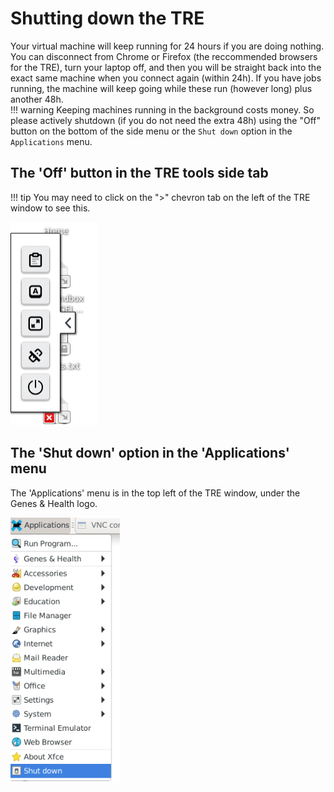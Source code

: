 # Shutting down the TRE

Your virtual machine will keep running for 24 hours if you are doing nothing. You can disconnect from Chrome or Firefox (the reccommended browsers for the TRE), turn your laptop off, and then you will be straight back into the exact same machine when you connect again (within 24h). If you have jobs running, the machine will keep going while these run (however long) plus another 48h.  
!!! warning
    Keeping machines running in the background costs money. So please actively shutdown (if you do not need the extra 48h) using the "Off" button on the bottom of the side menu or the `Shut down` option in the `Applications` menu.

## The 'Off' button in the TRE tools side tab

!!! tip
    You may need to click on the ">" chevron tab on the left of the TRE window to see this.

![The 'Off' button in the TRE tools side tab.  You may need to click on the ">" chevron tab on the left of the TRE window to see this](../images/getting-started-as-a-new-user/the-off-button.png)

## The 'Shut down' option in the 'Applications' menu

The 'Applications' menu is in the top left of the TRE window, under the Genes & Health logo.

![The 'Shut down' option in the<br />'Applications' menu of the TRE](../images/getting-started-as-a-new-user/the-shutdown-option.png)

<!-- various attempts to control image pos and caption kept; none worked; kept to tweak anon -->

<!--
<figure>
    <img src="../images/getting-started-as-a-new-user/the-off-button.png"
         alt="The 'Off' button in the TRE tools side tab">
    <figcaption>The 'Off' button in the TRE tools side tab.  You may need to click on the ">" chevron tab on the left of the TRE window to see this.</figcaption>
</figure>
-->

<!---
<p align="center" width="100%">
    <img width="15%" src="../images/getting-started-as-a-new-user/the-off-button.png" alt="The 'Off' button in the TRE tools side tab">
    <figcaption>The 'Off' button in the TRE tools side tab.<br />You may need to click on the<br />">" chevron tab on the left of the TRE window to see this.</figcaption>
    <img width="15%" src="../images/getting-started-as-a-new-user/the-shutdown-option.png" alt="The 'Shut down' option in the 'Applications' menu of the TRE">
    <figcaption>The 'Shut down' option in the<br />'Applications' menu of the TRE.</figcaption>
</p>
-->

